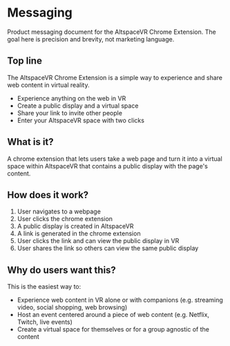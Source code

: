 # Messaging

Product messaging document for the AltspaceVR Chrome Extension. The goal here is precision and brevity, not marketing language. 

## Top line

The AltspaceVR Chrome Extension is a simple way to experience and share web content in virtual reality. 

- Experience anything on the web in VR
- Create a public display and a virtual space
- Share your link to invite other people
- Enter your AltspaceVR space with two clicks

## What is it?

A chrome extension that lets users take a web page and turn it into a virtual space within AltspaceVR that contains a public display with the page's content. 

## How does it work?

1. User navigates to a webpage
2. User clicks the chrome extension
3. A public display is created in AltspaceVR
4. A link is generated in the chrome extension
5. User clicks the link and can view the public display in VR
6. User shares the link so others can view the same public display

## Why do users want this?

This is the easiest way to: 
- Experience web content in VR alone or with companions (e.g. streaming video, social shopping, web browsing)
- Host an event centered around a piece of web content (e.g. Netflix, Twitch, live events)
- Create a virtual space for themselves or for a group agnostic of the content
